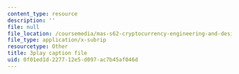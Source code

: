 ```yaml
---
content_type: resource
description: ''
file: null
file_location: /coursemedia/mas-s62-cryptocurrency-engineering-and-design-spring-2018/0f01ed1d227712e5d097ac7b45af046d_7o5shPC0R2k.srt
file_type: application/x-subrip
resourcetype: Other
title: 3play caption file
uid: 0f01ed1d-2277-12e5-d097-ac7b45af046d
---
```

